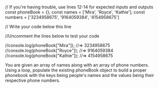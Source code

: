 // If you're having trouble, use lines 12-14 for expected inputs and outputs
const phoneBook = {};
const names = ['Mira', 'Royce', 'Kathie'];
const numbers = ['3234958675', '9164059384', '4154958675']

// Write your code below this line



//Uncomment the lines below to test your code

//console.log(phoneBook["Mira"]); //=> 3234958675
//console.log(phoneBook["Royce"]); //=> 9164059384
//console.log(phoneBook["Kathie"]); //=> 4154958675

You are given an array of names along with an array of phone numbers. Using a loop, populate the existing phoneBook object to build a proper phonebook with the keys being people's names and the values being their respective phone numbers.